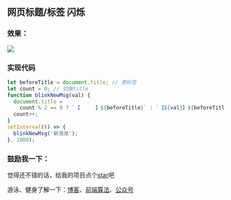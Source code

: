 ## 网页标题/标签 闪烁

### 效果：

![](http://ww1.sinaimg.cn/large/005Y4rCogy1fwx2ghq9wqg306m01p744.gif)

### 实现代码

```js
let beforeTitle = document.title; // 原标签
let count = 0; // 切换title
function blinkNewMsg(val) {
  document.title =
    count % 2 == 0 ? `【　　　】${beforeTitle}` : `【${val}】${beforeTitle}`;
  count++;
}
setInterval(() => {
  blinkNewMsg('新消息');
}, 1000);
```

### 鼓励我一下：

觉得还不错的话，给我的项目点个[star](https://github.com/OBKoro1/Brush_algorithm)吧

游泳、健身了解一下：[博客](http://obkoro1.com/)、[前端算法](https://github.com/OBKoro1/Brush_algorithm)、[公众号](https://user-gold-cdn.xitu.io/2018/5/1/1631b6f52f7e7015?w=344&h=344&f=jpeg&s=8317)
